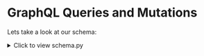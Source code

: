 # GraphQL Queries and Mutations

Lets take a look at our schema:

<details>
<summary>Click to view schema.py</summary>

```
import graphene
from graphene_django import DjangoObjectType
from random import choice

from movies.models import Movies


class MoviesType(DjangoObjectType):
    class Meta:
        model = Movies
        fields = '__all__'

class Query(graphene.ObjectType):
    all_movies = graphene.List(MoviesType)
    movie_by_id = graphene.Field(MoviesType, id=graphene.Int(required=True))
    random_movie = graphene.Field(MoviesType)
    
    def resolve_all_movies(root, info):
        return Movies.objects.all()
    
    def resolve_movie_by_id(root, info, id):
        try:
            return Movies.objects.get(pk=id)
        except Movies.DoesNotExist:
            return None
    
    def resolve_random_movie(root, info):
        all_movies = list(Movies.objects.all())
        if all_movies:
            return choice(all_movies)
        return None
    
class CreateMovie(graphene.Mutation):
    movie = graphene.Field(MoviesType)

    class Arguments:
        Title = graphene.String(required=True)
        Year = graphene.Int(required=True)
        Rank = graphene.Int(required=True)
        Length = graphene.String(required=True)
        Rating = graphene.String(required=True)

    def mutate(self, info, Title, Year, Rank, Length, Rating):
        movie = Movies(Title=Title, Year=Year, Rank=Rank, Length=Length, Rating=Rating)
        movie.save()
        return CreateMovie(movie=movie)

class Mutation(graphene.ObjectType):
    create_movie = CreateMovie.Field()

schema = graphene.Schema(query=Query, mutation=Mutation)

```

### Schema
Remember that a Schema in GraphQL is a contract between the client and the server.

It defines the `types` of data that can be queried and the operations that can be performed (`mutations`)

The schema specifies the data and relationshis between different `types`.

* Acts as a blueprint for API *

</details>

